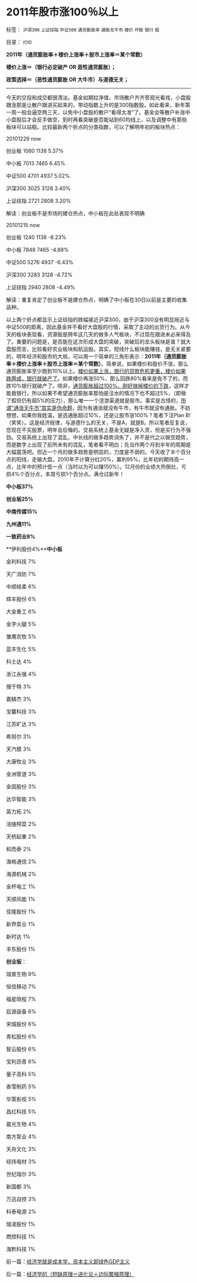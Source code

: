 # 2011年股市涨100％以上

标签： `沪深300` `上证综指` `中证500` `通货膨胀率` `通胀无牛市` `楼价` `坏胀` `银行` `股` 

目录： `打印`

**2011年（通货膨胀率＋楼价上涨率＋股市上涨率＝某个常数）**

**楼价上涨＝（银行必定破产 OR 恶性通货膨胀）；**

**政策选择＝（恶性通货膨胀 OR 大牛市）与道德无关；**

****

今天的交投和成交都很清淡。基金如期拉净值，市场散户齐齐旁观光看戏，小盘股跟涨那是让散户跟进买起来的，带动指数上升的是300指数股。如此看来，新年第一周一般会逼空两三天，以免中小盘股的散户“看得太准”了。基金会等散户补涨中小盘股后才会反手做空，到时再看突破是否能站到60均线上，以及调整中有那些板块可以站稳。比较最新两个折点的分类指数，可以了解明年初的板块热点：

20101229 now

创业板 1080 1138 5.37%

中小板 7013 7465 6.45%

中证500 4701 4937 5.02%

沪深300 3025 3128 3.40%

上证综指 2721 2808 3.20%

解读：创业板不是市场的建仓热点，中小板在此处表现不明确



20101215 now

创业板 1240 1138 -8.23%

中小板 7848 7465 -4.88%

中证500 5276 4937 -6.43%

沪深300 3283 3128 -4.72%

上证综指 2940 2808 -4.49%

解读：重复肯定了创业板不是建仓热点，明确了中小板在30日以前是主要的收集品种。



以上两个折点都显示上证综指的跌幅接近沪深300，由于沪深300没有明显拖近与中证500的距离，因此基金并不看好大盘股的行情，采取了主动的出货行为。从今天的板块表现看，资源股是跨年这几天的做多人气板块，不过现在跟进未必来得及了。重要的问题是，是否能在这次形成大盘的突破，突破后的龙头板块是谁？就大盘股而言，比较看好农业板块和航运股。其实，短线什么板块能赚钱，是无关紧要的，明年经济和股市的大局，可以用一个简单的三角形表示：**2011年（通货膨胀率＋楼价上涨率＋股市上涨率＝某个常数）**。简单说，如果楼价和股价不涨，那么通货膨胀率至少跑到10%以上。[楼价如果上涨，银行的贷款危机更重，楼价如果跌两成，银行就破产了](../../../2008/9/11/楼价下跌对银行的打击远比传说中的断供大.md)。如果楼价再涨50%，那么回跌80%看来是免不了的，而跌10%银行就破产了。除非，[通货膨胀超过100%，刚好抹掉楼价的下跌](../../../2010/12/30/货币主义导致恶性通货膨胀和大萧条.md)，这样才能救银行。所以如果不希望通货膨胀率那怕是注水的情况下也不超过5%，（即做了假但仍有超5%的压力），那么唯一一个渲泄渠道就是股市。事实是古怪的，[所谓“通涨无牛市”其实是伪命题](../../../2010/11/12/凭什么说“通胀无牛市”？.md)，因为有通涨就没有牛市，有牛市就没有通胀。不妨想想，如果你我姓温，是选通胀超过10%，还是让股市涨100%？笔者下注Plan B!
（笑笑）。这是经济规律，与道德什么的无关，不是A，就是B。所以笔者反复说，您现在不买股票，明年会后悔的。交易系统上基金无疑是净入货，但是买行为不强劲。交易系统上出现了混乱，中长线的做多趋势消失了，并不是代之以做空趋势，而是数字上出现了前所未有的混乱，笔者看不明白；先当作两个月到半年的周期是大幅震荡吧。但近一个月的做多趋势是明显的，力度是不弱的。今天收了半个百分点的阳线，走输大盘。2010年不计算分红20%，赢利95%，比年初的期待高一点，比年中的预计低一点（当时以为可以赚150%）。12月份的业绩大热倒灶，亏损4%个百分点，本周亏损1个百分点。满仓过新年！

**中小板37%**

**创业板25%**

**中南传媒15%**

**九州通11%**

**一致药业8%**

**伊利股份4%****中小板**

金利科技 7%

天广消防 7%

中顺结柔 6%

辉丰股份 6%

大金重工 6%

金字火腿 5%

雏鹰农牧 5%

蓝丰生化 5%

科士达 4%

浙江永强 4%

搜于特 3%

嘉鳞杰 3%

宝馨科技 3%

江苏旷达 3%

希努尔 3%

天汽模 3%

大康牧业 3%

金洲管道 3%

金固股份 3%

达华智能 3%

英力拓 2%

涪陵榨菜 2%

天桥起重 2%

和而泰 2%

海格通信 2%

海源机械 2%

金杯电工 1%

天顺风能 1%

佳隆股份 1%

新界泵业 1%

新时达 1%

丰东股份 1%



**创业板**：

瑞普生物 9%

恒信移动 7%

福星晓程 7%

启源装备 6%

宋城股份 6%

青松股份 6%

智云股份 6%

宝利沥青 6%

量子高科 5%

香雪制药 5%

华策影视 5%

昌红科技 5%

晨光生物 4%

南方泵业 4%

天舟文化 3%

经纬电材 3%

世纪瑞尔 3%

新国都 3%

万迅自控 3%

科泰电源 2%

瑞凌股份 1%

燃控科技 1%

海黓科技 1%

前一篇：[经济学就是成本学，资本主义即绿色GDP主义](../../../2010/12/30/经济学就是成本学，资本主义即绿色GDP主义.md)

后一篇：[经济学的（短缺原理＝进化论＋边际繁殖原理）](../../../2010/12/31/经济学的（短缺原理＝进化论＋边际繁殖原理）.md)